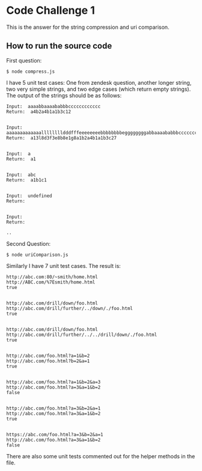 # Code Challenge 1
This is the answer for the string compression and uri comparison.

## How to run the source code 
First question:

    $ node compress.js

I have 5 unit test cases: One from zendesk question, another longer string, two very simple strings, and two edge cases (which return empty strings). The output of the strings should be as follows:

	Input:  aaaabbaaaababbbcccccccccccc
	Return:  a4b2a4b1a1b3c12
	
	
	Input:  aaaaaaaaaaaaalllllllldddfffeeeeeeeebbbbbbbbeggggggggabbaaaababbbccccccccccccccccccccccccccc
	Return:  a13l8d3f3e8b8e1g8a1b2a4b1a1b3c27
	
	
	Input:  a
	Return:  a1
	
	
	Input:  abc
	Return:  a1b1c1
	
	
	Input:  undefined
	Return:
	
	
	Input:
	Return:
	
    ..


Second Question:

	$ node uriComparison.js
	
Similarly I have 7 unit test cases.  The result is:

	http://abc.com:80/~smith/home.html
	http://ABC.com/%7Esmith/home.html
	true
	
	
	http://abc.com/drill/down/foo.html
	http://abc.com/drill/further/../down/./foo.html
	true
	
	
	http://abc.com/drill/down/foo.html
	http://abc.com/drill/further/../../drill/down/./foo.html
	true
	
	
	http://abc.com/foo.html?a=1&b=2
	http://abc.com/foo.html?b=2&a=1
	true
	
	
	http://abc.com/foo.html?a=1&b=2&a=3
	http://abc.com/foo.html?a=3&a=1&b=2
	false
	
	
	http://abc.com/foo.html?a=3&b=2&a=1
	http://abc.com/foo.html?a=3&a=1&b=2
	true
	
	
	https://abc.com/foo.html?a=3&b=2&a=1
	http://abc.com/foo.html?a=3&a=1&b=2
	false
	
There are also some unit tests commented out for the helper methods in the file.

